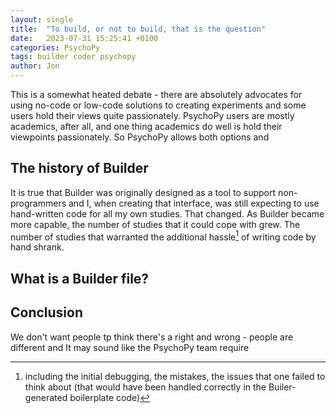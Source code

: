 ```yaml
---
layout: single
title:  "To build, or not to build, that is the question"
date:   2023-07-31 15:25:41 +0100
categories: PsychoPy
tags: builder coder psychopy
author: Jon
---
```


This is a somewhat heated debate - there are absolutely advocates for using no-code or low-code solutions to creating experiments and some users hold their views quite passionately. PsychoPy users are mostly academics, after all, and one thing academics do well is hold their viewpoints passionately. So PsychoPy allows both options and 

## The history of Builder

It is true that Builder was originally designed as a tool to support non-programmers and I, when creating that interface, was still expecting to use hand-written code for all my own studies. That changed. As Builder became more capable, the number of studies that it could cope with grew. The number of studies that warranted the additional hassle[^hassle] of writing code by hand shrank.

[^hassle]: including the initial debugging, the mistakes, the issues that one failed to think about (that would have been handled correctly in the Builer-generated boilerplate code)

## What is a Builder file?



## Conclusion

We don't want people tp think there's a right and wrong - people are different and It may sound like the PsychoPy team require